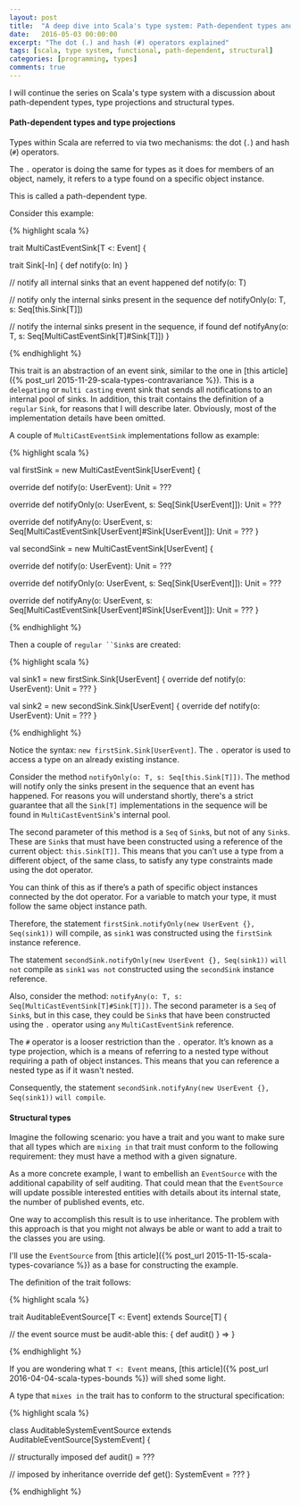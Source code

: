 ```yaml
---
layout: post
title:  "A deep dive into Scala's type system: Path-dependent types and type projections"
date:   2016-05-03 00:00:00
excerpt: "The dot (.) and hash (#) operators explained"
tags: [scala, type system, functional, path-dependent, structural]
categories: [programming, types]
comments: true
---
```


I will continue the series on Scala's type system with a discussion about
path-dependent types, type projections and structural types.

#### Path-dependent types and type projections

Types within Scala are referred to via two mechanisms: the dot (`.`) and hash
(`#`) operators.

The `.` operator is doing the same for types as it does for members of an object,
namely, it refers to a type found on a specific object instance.

This is called a path-dependent type.

Consider this example:

{% highlight scala %}

trait MultiCastEventSink[T <: Event] {

  trait Sink[-In] {
    def notify(o: In)
  }

  // notify all internal sinks that an event happened
  def notify(o: T)

  // notify only the internal sinks present in the sequence
  def notifyOnly(o: T, s: Seq[this.Sink[T]])

  // notify the internal sinks present in the sequence, if found
  def notifyAny(o: T, s: Seq[MultiCastEventSink[T]#Sink[T]])
}

{% endhighlight %}

This trait is an abstraction of an event sink, similar to the one in
[this article]({% post_url 2015-11-29-scala-types-contravariance %}). This is a
`delegating` or `multi casting` event sink that sends all notifications to
an internal pool of sinks. In addition, this trait contains the definition of a
`regular` `Sink`, for reasons that I will describe later. Obviously, most of the
implementation details have been omitted.

A couple of `MultiCastEventSink` implementations follow as example:

{% highlight scala %}

val firstSink = new MultiCastEventSink[UserEvent] {

  override def notify(o: UserEvent): Unit = ???

  override def notifyOnly(o: UserEvent, s: Seq[Sink[UserEvent]]): Unit = ???

  override def notifyAny(o: UserEvent, s: Seq[MultiCastEventSink[UserEvent]#Sink[UserEvent]]): Unit = ???
}

val secondSink = new MultiCastEventSink[UserEvent] {

  override def notify(o: UserEvent): Unit = ???

  override def notifyOnly(o: UserEvent, s: Seq[Sink[UserEvent]]): Unit = ???

  override def notifyAny(o: UserEvent, s: Seq[MultiCastEventSink[UserEvent]#Sink[UserEvent]]): Unit = ???
}

{% endhighlight %}

Then a couple of `regular ``Sink`s are created:

{% highlight scala %}

val sink1 = new firstSink.Sink[UserEvent] {
  override def notify(o: UserEvent): Unit = ???
}

val sink2 = new secondSink.Sink[UserEvent] {
  override def notify(o: UserEvent): Unit = ???
}

{% endhighlight %}

Notice the syntax: `new firstSink.Sink[UserEvent]`. The `.` operator is used to
access a type on an already existing instance.

Consider the method `notifyOnly(o: T, s: Seq[this.Sink[T]])`. The method will
notify only the sinks present in the sequence that an event has happened. For
reasons you will understand shortly, there's a strict guarantee that all the
`Sink[T]` implementations in the sequence will be found in
`MultiCastEventSink`'s internal pool.

The second parameter of this method is a `Seq` of `Sink`s, but not of any `Sink`s.
These are `Sink`s that must have been constructed using a reference of the
current object: `this.Sink[T]]`. This means that you can’t use a type from a
different object, of the same class, to satisfy any type constraints made using
the dot operator.

You can think of this as if there’s a path of specific object instances
connected by the dot operator. For a variable to match your type, it must follow
the same object instance path.

Therefore, the statement `firstSink.notifyOnly(new UserEvent {}, Seq(sink1))` will
compile, as `sink1` was constructed using the `firstSink` instance reference.

The statement `secondSink.notifyOnly(new UserEvent {}, Seq(sink1))` `will not`
compile as `sink1` `was not` constructed using the `secondSink` instance
reference.

Also, consider the method: `notifyAny(o: T, s: Seq[MultiCastEventSink[T]#Sink[T]])`.
The second parameter is a `Seq` of `Sink`s, but in this case, they could be
`Sink`s that have been constructed using the `.` operator using `any`
`MultiCastEventSink` reference.

The `#` operator is a looser restriction than the `.` operator. It’s known as a
type projection, which is a means of referring to a nested type without
requiring a path of object instances. This means that you can reference a nested
type as if it wasn't nested.

Consequently, the statement `secondSink.notifyAny(new UserEvent {}, Seq(sink1))`
`will compile`.

#### Structural types

Imagine the following scenario: you have a trait and you want to make sure that
all types which are `mixing in` that trait must conform to the following
requirement: they must have a method with a given signature.

As a more concrete example, I want to embellish an `EventSource` with the
additional capability of self auditing. That could mean that the `EventSource`
will update possible interested entities with details about its internal state,
the number of published events, etc.

One way to accomplish this result is to use inheritance. The problem with this
approach is that you might not always be able or want to add a trait to the
classes you are using.

I'll use the `EventSource` from
[this article]({% post_url 2015-11-15-scala-types-covariance %}) as a base for
constructing the example.

The definition of the trait follows:

{% highlight scala %}

trait AuditableEventSource[T <: Event] extends Source[T] {

  // the event source must be audit-able
  this: { def audit() } =>
}

{% endhighlight %}

If you are wondering what `T <: Event` means,
[this article]({% post_url 2016-04-04-scala-types-bounds %}) will shed some
light.

A type that `mixes in` the trait has to conform to the structural specification:

{% highlight scala %}

class AuditableSystemEventSource extends AuditableEventSource[SystemEvent] {

  // structurally imposed
  def audit() = ???

  // imposed by inheritance
  override def get(): SystemEvent = ???
}

{% endhighlight %}
